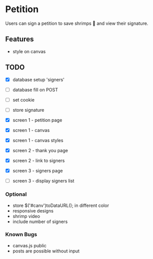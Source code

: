 # Petition
Users can sign a petition to save shrimps 🦐 and view their signature.

## Features
- style on canvas

## TODO
- [x] database setup 'signers'
- [ ] database fill on POST
- [ ] set cookie
- [ ] store signature

- [x] screen 1 - petition page
- [x] screen 1 - canvas
- [x] screen 1 - canvas styles

- [x] screen 2 - thank you page
- [x] screen 2 - link to signers

- [x] screen 3 - signers page
- [ ] screen 3 - display signers list

### Optional
- store $('#canv')toDataURL(); in different color
- responsive designs
- shrimp video
- include number of signers

### Known Bugs
- canvas.js public
- posts are possible without input
